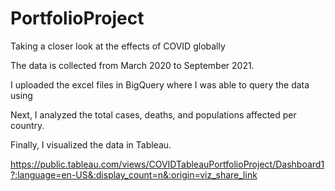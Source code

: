 # PortfolioProject

Taking a closer look at the effects of COVID globally

The data is collected from March 2020 to September 2021.

I uploaded the excel files in BigQuery where I was able to query the data using

Next, I analyzed the total cases, deaths, and populations affected per country.

Finally, I visualized the data in Tableau. 

https://public.tableau.com/views/COVIDTableauPortfolioProject/Dashboard1?:language=en-US&:display_count=n&:origin=viz_share_link


